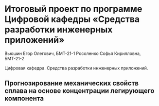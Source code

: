 # Итоговый проект по программе  Цифровой кафедры «Средства разработки инженерных приложений»

Вьюшин Егор Олегович, БМТ-21-1
Росоленко Софья Кирилловна, БМТ-21-2

Цифровая кафедра. Средства разработки инженерных приложений.

## Прогнозирование механических свойств сплава на основе концентрации легирующего компонента

